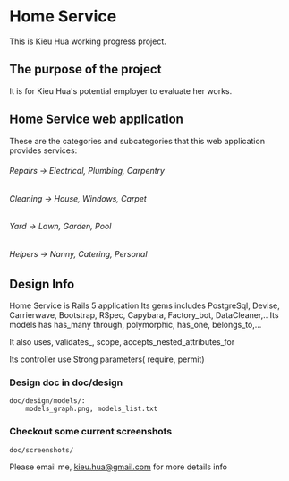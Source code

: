 # Home Service
This is Kieu Hua working progress project. 

## The purpose of the project
It is for Kieu Hua's potential employer to evaluate her works.

## Home Service web application
These are the categories and subcategories that this web application provides services:

######	Repairs -> 	Electrical, Plumbing, Carpentry
######	Cleaning ->	House, Windows, Carpet
######	Yard ->	Lawn, Garden, Pool
######	Helpers ->	Nanny, Catering, Personal

## Design Info
Home Service is Rails 5 application
Its gems includes PostgreSql, Devise, Carrierwave, Bootstrap, RSpec, Capybara, Factory_bot, DataCleaner,..
Its models has has_many through, polymorphic, has_one, belongs_to,...

It also uses, validates_, scope, accepts_nested_attributes_for

Its controller use Strong parameters( require, permit)

### Design doc in doc/design
```
doc/design/models/:
	models_graph.png, models_list.txt
```
### Checkout some current screenshots 

```
doc/screenshots/	
```
Please email me, kieu.hua@gmail.com for more details info

